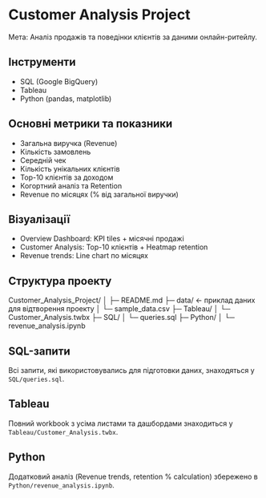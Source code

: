 # Customer Analysis Project

Мета: Аналіз продажів та поведінки клієнтів за даними онлайн-ритейлу.

## Інструменти
- SQL (Google BigQuery)
- Tableau
- Python (pandas, matplotlib)

## Основні метрики та показники
- Загальна виручка (Revenue)
- Кількість замовлень
- Середній чек
- Кількість унікальних клієнтів
- Top-10 клієнтів за доходом
- Когортний аналіз та Retention
- Revenue по місяцях (% від загальної виручки)

## Візуалізації
- Overview Dashboard: KPI tiles + місячні продажі
- Customer Analysis: Top-10 клієнтів + Heatmap retention
- Revenue trends: Line chart по місяцях

## Структура проекту
Customer_Analysis_Project/
│
├─ README.md
├─ data/ ← приклад даних для відтворення проекту
│ └─ sample_data.csv
├─ Tableau/
│ └─ Customer_Analysis.twbx
├─ SQL/
│ └─ queries.sql
├─ Python/
│ └─ revenue_analysis.ipynb


## SQL-запити
Всі запити, які використовувались для підготовки даних, знаходяться у `SQL/queries.sql`.

## Tableau
Повний workbook з усіма листами та дашбордами знаходиться у `Tableau/Customer_Analysis.twbx`.

## Python
Додатковий аналіз (Revenue trends, retention % calculation) збережено в `Python/revenue_analysis.ipynb`.


